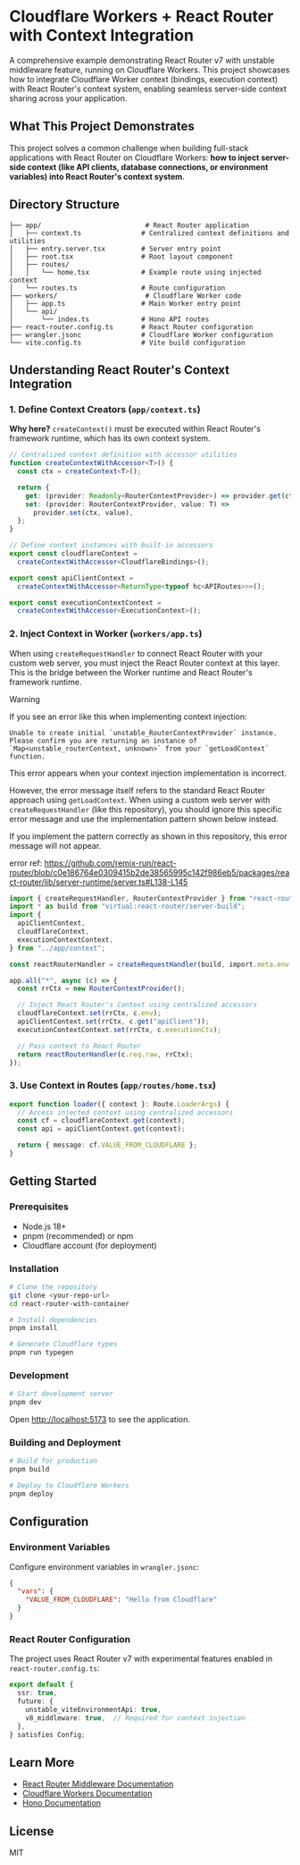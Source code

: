 
# Cloudflare Workers + React Router with Context Integration

A comprehensive example demonstrating React Router v7 with unstable middleware feature, running on Cloudflare Workers. This project showcases how to integrate Cloudflare Worker context (bindings, execution context) with React Router's context system, enabling seamless server-side context sharing across your application.

## What This Project Demonstrates

This project solves a common challenge when building full-stack applications with React Router on Cloudflare Workers: **how to inject server-side context (like API clients, database connections, or environment variables) into React Router's context system**.

## Directory Structure

```
├── app/                          # React Router application
│   ├── context.ts               # Centralized context definitions and utilities
│   ├── entry.server.tsx         # Server entry point
│   ├── root.tsx                 # Root layout component
│   ├── routes/
│   │   └── home.tsx             # Example route using injected context
│   └── routes.ts                # Route configuration
├── workers/                      # Cloudflare Worker code
│   ├── app.ts                   # Main Worker entry point
│   └── api/
│       └── index.ts             # Hono API routes
├── react-router.config.ts       # React Router configuration
├── wrangler.jsonc               # Cloudflare Worker configuration
└── vite.config.ts               # Vite build configuration
```

## Understanding React Router's Context Integration

### 1. Define Context Creators (`app/context.ts`)

**Why here?** `createContext()` must be executed within React Router's framework runtime, which has its own context system.

```typescript
// Centralized context definition with accessor utilities
function createContextWithAccessor<T>() {
  const ctx = createContext<T>();

  return {
    get: (provider: Readonly<RouterContextProvider>) => provider.get(ctx),
    set: (provider: RouterContextProvider, value: T) =>
      provider.set(ctx, value),
  };
}

// Define context instances with built-in accessors
export const cloudflareContext =
  createContextWithAccessor<CloudflareBindings>();

export const apiClientContext =
  createContextWithAccessor<ReturnType<typeof hc<APIRoutes>>>();

export const executionContextContext =
  createContextWithAccessor<ExecutionContext>();
```

### 2. Inject Context in Worker (`workers/app.ts`)

When using `createRequestHandler` to connect React Router with your custom web server, you must inject the React Router context at this layer. This is the bridge between the Worker runtime and React Router's framework runtime.

> [!WARNING]
> If you see an error like this when implementing context injection:
>
> ```plaintext
> Unable to create initial `unstable_RouterContextProvider` instance.
> Please confirm you are returning an instance of `Map<unstable_routerContext, unknown>` from your `getLoadContext` function.
> ```
>
> This error appears when your context injection implementation is incorrect.
>
> However, the error message itself refers to the standard React Router approach using `getLoadContext`. When using a custom web server with `createRequestHandler` (like this repository), you should ignore this specific error message and use the implementation pattern shown below instead.
>
> If you implement the pattern correctly as shown in this repository, this error message will not appear.
>
> error ref: <https://github.com/remix-run/react-router/blob/c0e186764e0309415b2de38565995c142f986eb5/packages/react-router/lib/server-runtime/server.ts#L138-L145>

```typescript
import { createRequestHandler, RouterContextProvider } from "react-router";
import * as build from "virtual:react-router/server-build";
import {
  apiClientContext,
  cloudflareContext,
  executionContextContext,
} from "../app/context";

const reactRouterHandler = createRequestHandler(build, import.meta.env.MODE);

app.all("*", async (c) => {
  const rrCtx = new RouterContextProvider();

  // Inject React Router's Context using centralized accessors
  cloudflareContext.set(rrCtx, c.env);
  apiClientContext.set(rrCtx, c.get("apiClient"));
  executionContextContext.set(rrCtx, c.executionCtx);

  // Pass context to React Router
  return reactRouterHandler(c.req.raw, rrCtx);
});
```

### 3. Use Context in Routes (`app/routes/home.tsx`)

```typescript
export function loader({ context }: Route.LoaderArgs) {
  // Access injected context using centralized accessors
  const cf = cloudflareContext.get(context);
  const api = apiClientContext.get(context);

  return { message: cf.VALUE_FROM_CLOUDFLARE };
}
```

## Getting Started

### Prerequisites

- Node.js 18+
- pnpm (recommended) or npm
- Cloudflare account (for deployment)

### Installation

```bash
# Clone the repository
git clone <your-repo-url>
cd react-router-with-container

# Install dependencies
pnpm install

# Generate Cloudflare types
pnpm run typegen
```

### Development

```bash
# Start development server
pnpm dev
```

Open [http://localhost:5173](http://localhost:5173) to see the application.

### Building and Deployment

```bash
# Build for production
pnpm build

# Deploy to Cloudflare Workers
pnpm deploy
```

## Configuration

### Environment Variables

Configure environment variables in `wrangler.jsonc`:

```json
{
  "vars": {
    "VALUE_FROM_CLOUDFLARE": "Hello from Cloudflare"
  }
}
```

### React Router Configuration

The project uses React Router v7 with experimental features enabled in `react-router.config.ts`:

```typescript
export default {
  ssr: true,
  future: {
    unstable_viteEnvironmentApi: true,
    v8_middleware: true,  // Required for context injection
  },
} satisfies Config;
```

## Learn More

- [React Router Middleware Documentation](https://reactrouter.com/how-to/middleware#custom-server-with-getloadcontext)
- [Cloudflare Workers Documentation](https://developers.cloudflare.com/workers/)
- [Hono Documentation](https://hono.dev/)

## License

MIT
